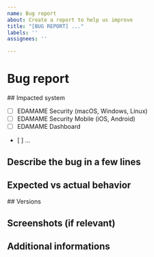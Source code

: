 ```yaml
---
name: Bug report
about: Create a report to help us improve
title: "[BUG REPORT] ..."
labels: ''
assignees: ''

---
```


# Bug report

## Impacted system
- [ ] EDAMAME Security (macOS, Windows, Linux)
- [ ] EDAMAME Security Mobile (iOS, Android)
- [ ] EDAMAME Dashboard
- [ ] ...

## Describe the bug in a few lines

## Expected vs actual behavior

## Versions

## Screenshots (if relevant)

## Additional informations
